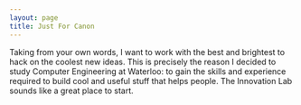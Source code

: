 ```yaml
---
layout: page
title: Just For Canon
---
```


Taking from your own words, I want to work with the best and brightest to hack on the coolest new ideas. This is precisely the reason I decided to study Computer Engineering at Waterloo: to gain the skills and experience required to build cool and useful stuff that helps people. The Innovation Lab sounds like a great place to start.
